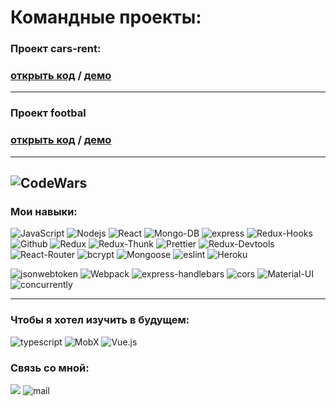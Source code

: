 # Командные проекты:
### Проект cars-rent:
 ### **[открыть код](https://github.com/Khatciev/cars_rent)** / **[демо](https://autoprokat.herokuapp.com/)**
---
### Проект footbal
### **[открыть код](https://github.com/Khatciev/projekt)** / **[демо](https://football-events.herokuapp.com/)**

   ---
   ![CodeWars](https://www.codewars.com/users/Khatciev/badges/large) 
   ---
### Мои навыки:

<div>
<img alt="JavaScript" src="https://img.shields.io/badge/-JavaScript-yellow?style=for-the-badge&logo=JavaScript&logoColor=white" />
<img alt="Nodejs" src="https://img.shields.io/badge/-Nodejs-43853d?style=for-the-badge&logo=Node.js&logoColor=white" />
 <img alt="React" src="https://img.shields.io/badge/-React-45b8d8?style=for-the-badge&logo=react&logoColor=white" />
  <img alt="Mongo-DB" src="https://img.shields.io/badge/-Mongo_DB-red?style=for-the-badge&logo=MongoDB&logoColor=black" />
  <img alt="express" src="https://img.shields.io/badge/express-green?style=for-the-badge&logo=express">
  <img alt="Redux-Hooks" src="https://img.shields.io/badge/-React_Hooks-430098?style=for-the-badge&logo=Redux&logoColor=white" />
  <img alt="Github" src="https://img.shields.io/badge/-Github-black?style=for-the-badge&logo=github&logoColor=white" />
  <img alt="Redux" src="https://img.shields.io/badge/-Redux-430098?style=for-the-badge&logo=redux&logoColor=white" />
  <img alt="Redux-Thunk" src="https://img.shields.io/badge/-Redux_Thunk-white?style=for-the-badge&logo=Redux&logoColor=430098" />
  <img alt="Prettier" src="https://img.shields.io/badge/-Prettier-grey?style=for-the-badge&logo=Prettier&logoColor=orange" />
  <img alt="Redux-Devtools" src="https://img.shields.io/badge/redux devtools-430098?style=for-the-badge&logo=redux">
   <img alt="React-Router" src="https://img.shields.io/badge/-React_Router-black?style=for-the-badge&logo=react-router&logoColor=orange" />
  <img alt="bcrypt" src="https://img.shields.io/badge/bcrypt-green?style=for-the-badge&logo">
  <img alt="Mongoose" src="https://img.shields.io/badge/mongoose-green?style=for-the-badge&logo=mongoose">
  <img alt="eslint" src="https://img.shields.io/badge/eslint-blue?style=for-the-badge&logo=eslint">
  <img alt="Heroku" src="https://img.shields.io/badge/-Heroku-764ABC?style=for-the-badge&logo=heroku&logoColor=white" />
</div>

![jsonwebtoken](https://img.shields.io/badge/-jsonwebtoken-red?style=for-the-badge)
![Webpack](https://img.shields.io/badge/-Webpack-blue?style=for-the-badge)
![express-handlebars](https://img.shields.io/badge/-express--handlebars-red?style=for-the-badge)
![cors](https://img.shields.io/badge/-cors-pink?style=for-the-badge)
![Material-UI](https://img.shields.io/badge/-Materilal--UI-blue?style=for-the-badge)
![concurrently](https://img.shields.io/badge/-concurrently-black?style=for-the-badge)

<!-- ### Основные методологии, которые я использую:
![concurrently](https://img.shields.io/badge/-MVC-black?style=for-the-badge)
![функциональное программирование](https://img.shields.io/badge/-функциональное--программирование-black?style=for-the-badge) -->
---
### Чтобы я хотел изучить  в будущем:
![typescript](https://img.shields.io/badge/-typescript-blue?style=for-the-badge)
![MobX](https://img.shields.io/badge/-MobX-turquoise?style=for-the-badge)
![Vue.js](https://img.shields.io/badge/-Vue.js-green?style=for-the-badge)
### Связь со мной:
[![](https://img.shields.io/badge/telegram-D14836?color=2CA5E0&style=for-the-badge&logo=telegram&logoColor=white&&s=250)](https://t.me/rhxmm)
![mail](https://img.shields.io/badge/Khatsiev-black?style=for-the-badge&logo=Mail.ru)
